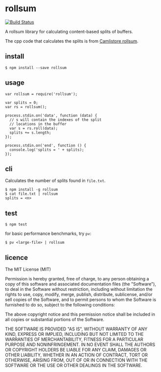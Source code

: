 # rollsum

[![Build Status](https://travis-ci.org/djblue/node-rollsum.svg?branch=master)](https://travis-ci.org/djblue/node-rollsum)

A rollsum library for calculating content-based splits of buffers.

The cpp code that calculates the splits is from [Camlistore rollsum](https://github.com/camlistore/camlistore/blob/master/pkg/rollsum/rollsum.go).

## install

    $ npm install --save rollsum

## usage

```
var rollsum = require('rollsum');

var splits = 0;
var rs = rollsum();

process.stdin.on('data', function (data) {
  // s will contain the indexes of the split
  // locations in the buffer
  var s = rs.roll(data);
  splits += s.length;
});

process.stdin.on('end', function () {
  console.log('splits = ' + splits);
});
```

## cli

Calculates the number of splits found in `file.txt`.

    $ npm install -g rollsum
    $ cat file.txt | rollsum
    splits = <n>

## test

    $ npm test


for basic performance benchmarks, try `pv`:

    $ pv <large-file> | rollsum

## licence

The MIT License (MIT)

Permission is hereby granted, free of charge, to any person obtaining a
copy of this software and associated documentation files (the "Software"),
to deal in the Software without restriction, including without limitation
the rights to use, copy, modify, merge, publish, distribute, sublicense,
and/or sell copies of the Software, and to permit persons to whom the
Software is furnished to do so, subject to the following conditions:

The above copyright notice and this permission notice shall be included in
all copies or substantial portions of the Software.

THE SOFTWARE IS PROVIDED "AS IS", WITHOUT WARRANTY OF ANY KIND, EXPRESS OR
IMPLIED, INCLUDING BUT NOT LIMITED TO THE WARRANTIES OF MERCHANTABILITY,
FITNESS FOR A PARTICULAR PURPOSE AND NONINFRINGEMENT. IN NO EVENT SHALL
THE AUTHORS OR COPYRIGHT HOLDERS BE LIABLE FOR ANY CLAIM, DAMAGES OR OTHER
LIABILITY, WHETHER IN AN ACTION OF CONTRACT, TORT OR OTHERWISE, ARISING
FROM, OUT OF OR IN CONNECTION WITH THE SOFTWARE OR THE USE OR OTHER
DEALINGS IN THE SOFTWARE.
